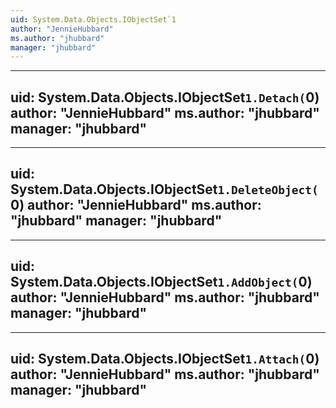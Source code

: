 ```yaml
---
uid: System.Data.Objects.IObjectSet`1
author: "JennieHubbard"
ms.author: "jhubbard"
manager: "jhubbard"
---
```


---
uid: System.Data.Objects.IObjectSet`1.Detach(`0)
author: "JennieHubbard"
ms.author: "jhubbard"
manager: "jhubbard"
---

---
uid: System.Data.Objects.IObjectSet`1.DeleteObject(`0)
author: "JennieHubbard"
ms.author: "jhubbard"
manager: "jhubbard"
---

---
uid: System.Data.Objects.IObjectSet`1.AddObject(`0)
author: "JennieHubbard"
ms.author: "jhubbard"
manager: "jhubbard"
---

---
uid: System.Data.Objects.IObjectSet`1.Attach(`0)
author: "JennieHubbard"
ms.author: "jhubbard"
manager: "jhubbard"
---
